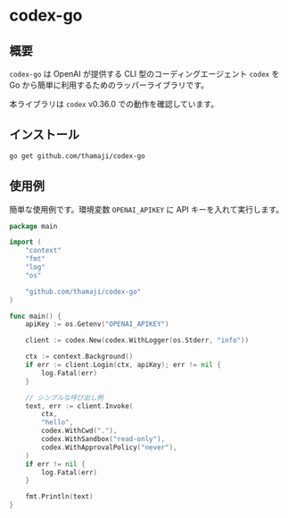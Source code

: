 # codex-go

## 概要

`codex-go` は OpenAI が提供する CLI 型のコーディングエージェント `codex` を
Go から簡単に利用するためのラッパーライブラリです。

本ライブラリは `codex` v0.36.0 での動作を確認しています。

## インストール

```bash
go get github.com/thamaji/codex-go
```

## 使用例

簡単な使用例です。環境変数 `OPENAI_APIKEY` に API キーを入れて実行します。

```go
package main

import (
    "context"
    "fmt"
    "log"
    "os"

    "github.com/thamaji/codex-go"
)

func main() {
    apiKey := os.Getenv("OPENAI_APIKEY")

    client := codex.New(codex.WithLogger(os.Stderr, "info"))

    ctx := context.Background()
    if err := client.Login(ctx, apiKey); err != nil {
        log.Fatal(err)
    }

    // シンプルな呼び出し例
    text, err := client.Invoke(
        ctx,
        "hello",
        codex.WithCwd("."),
        codex.WithSandbox("read-only"),
        codex.WithApprovalPolicy("never"),
    )
    if err != nil {
        log.Fatal(err)
    }

    fmt.Println(text)
}
```

